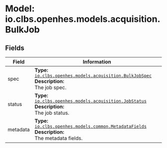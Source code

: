 # Model: io.clbs.openhes.models.acquisition.BulkJob

## Fields

| Field | Information |
| --- | --- |
| spec | <b>Type:</b> [`io.clbs.openhes.models.acquisition.BulkJobSpec`](model-io-clbs-openhes-models-acquisition-bulkjobspec.md)<br><b>Description:</b><br>The job spec. |
| status | <b>Type:</b> [`io.clbs.openhes.models.acquisition.JobStatus`](model-io-clbs-openhes-models-acquisition-jobstatus.md)<br><b>Description:</b><br>The job status. |
| metadata | <b>Type:</b> [`io.clbs.openhes.models.common.MetadataFields`](model-io-clbs-openhes-models-common-metadatafields.md)<br><b>Description:</b><br>The metadata fields. |

